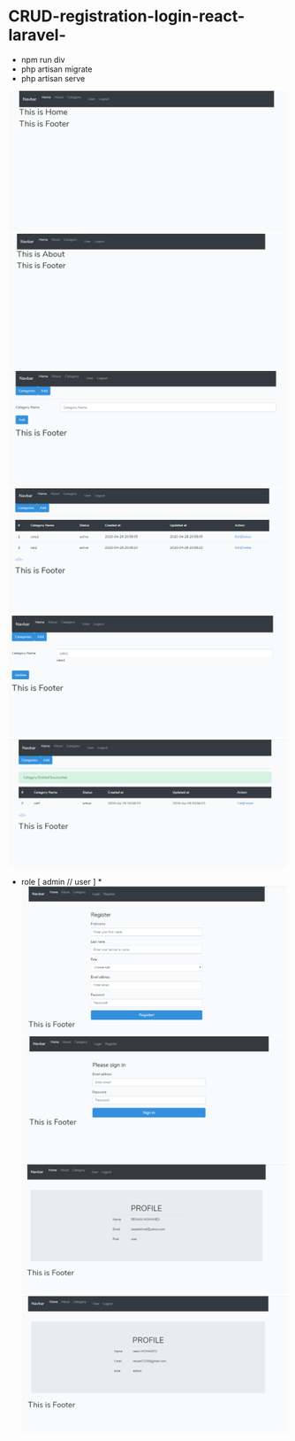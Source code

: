 # CRUD-registration-login-react-laravel-
- npm run div
- php artisan migrate
- php artisan serve

![](images/pic1.PNG)
![](images/pic2.PNG)
![](images/pic3.PNG)
![](images/pic4.PNG)
![](images/pic5.PNG)
![](images/pic6.PNG)
* role [ admin // user  ] *
![](images/pic7.PNG)
![](images/pic8.PNG)
![](images/pic9.PNG)
![](images/pic10.PNG)
